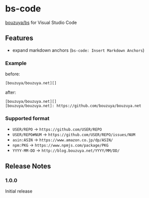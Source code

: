 # bs-code

[bouzuya/bs][] for Visual Studio Code

[bouzuya/bs]: https://github.com/bouzuya/bs

## Features

- expand markdown anchors (`bs-code: Insert Markdown Anchors`)

### Example

before:

```
[bouzuya/bouzuya.net][]
```

after:

```
[bouzuya/bouzuya.net][]
[bouzuya/bouzuya.net]: https://github.com/bouzuya/bouzuya.net
```

### Supported format

- `USER/REPO` -> `https://github.com/USER/REPO`
- `USER/REPO#NUM` -> `https://github.com/USER/REPO/issues/NUM`
- `asin:ASIN` -> `https://www.amazon.co.jp/dp/ASIN/`
- `npm:PKG` -> `https://www.npmjs.com/package/PKG`
- `YYYY-MM-DD` -> `http://blog.bouzuya.net/YYYY/MM/DD/`

## Release Notes

### 1.0.0

Initial release
